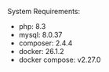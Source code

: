 System Requirements:
- php: 8.3
- mysql: 8.0.37
- composer: 2.4.4
- docker: 26.1.2
- docker compose: v2.27.0
